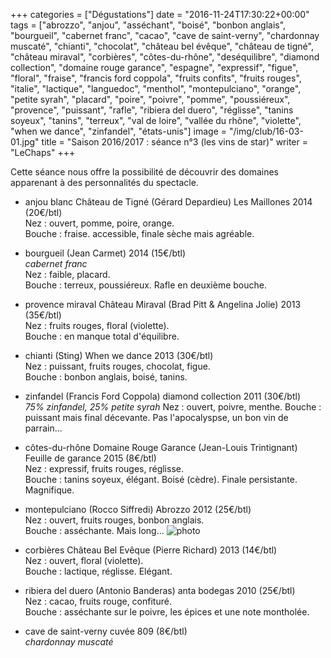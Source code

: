 +++
categories = ["Dégustations"]
date = "2016-11-24T17:30:22+00:00"
tags = ["abrozzo", "anjou", "asséchant", "boisé", "bonbon anglais", "bourgueil", "cabernet franc", "cacao", "cave de saint-verny", "chardonnay muscaté", "chianti", "chocolat", "château bel évêque", "château de tigné", "château miraval", "corbières", "côtes-du-rhône", "deséquilibre", "diamond collection", "domaine rouge garance", "espagne", "expressif", "figue", "floral", "fraise", "francis ford coppola", "fruits confits", "fruits rouges", "italie", "lactique", "languedoc", "menthol", "montepulciano", "orange", "petite syrah", "placard", "poire", "poivre", "pomme", "poussiéreux", "provence", "puissant", "rafle", "ribiera del duero", "réglisse", "tanins soyeux", "tanins", "terreux", "val de loire", "vallée du rhône", "violette", "when we dance", "zinfandel", "états-unis"] 
image = "/img/club/16-03-01.jpg"
title = "Saison 2016/2017 : séance n°3 (les vins de star)"
writer = "LeChaps"
+++

Cette séance nous offre la possibilité de découvrir des domaines apparenant à des personnalités du spectacle.

* anjou blanc Château de Tigné (Gérard Depardieu) Les Maillones 2014 (20€/btl)  
Nez : ouvert, pomme, poire, orange.  
Bouche : fraise. accessible, finale sèche mais agréable.

* bourgueil (Jean Carmet) 2014 (15€/btl) <i class="fa fa-minus-circle"></i>  
_cabernet franc_  
Nez : faible, placard.  
Bouche : terreux, poussiéreux. Rafle en deuxième bouche.

* provence miraval Château Miraval (Brad Pitt & Angelina Jolie) 2013 (35€/btl) <i class="fa fa-minus-circle"></i>  
Nez : fruits rouges, floral (violette).  
Bouche : en manque total d'équilibre.

* chianti (Sting) When we dance 2013 (30€/btl)  
Nez : puissant, fruits rouges, chocolat, figue.  
Bouche : bonbon anglais, boisé, tanins.

* zinfandel (Francis Ford Coppola) diamond collection 2011 (30€/btl)  
_75% zinfandel, 25% petite syrah_
Nez : ouvert, poivre, menthe.
Bouche : puissant mais final décevante. Pas l'apocalyspse, un bon vin de parrain...

* côtes-du-rhône Domaine Rouge Garance (Jean-Louis Trintignant) Feuille de garance 2015 (8€/btl) <i class="fa fa-plus-circle"></i>  
Nez : expressif, fruits rouges, réglisse.  
Bouche : tanins soyeux, élégant. Boisé (cèdre). Finale persistante. Magnifique.

* montepulciano (Rocco Siffredi) Abrozzo 2012 (25€/btl)  
Nez : ouvert, fruits rouges, bonbon anglais.  
Bouche : asséchante. Mais long...
![photo][1]

* corbières Château Bel Evêque (Pierre Richard) 2013 (14€/btl) <i class="fa fa-plus-circle"></i>  
Nez : ouvert, floral (violette).  
Bouche : lactique, réglisse. Elégant.

* ribiera del duero (Antonio Banderas) anta bodegas 2010 (25€/btl)  
Nez : cacao, fruits rouge, confituré.  
Bouche : asséchante sur le poivre, les épices et une note montholée.

* cave de saint-verny cuvée 809 (8€/btl)  
_chardonnay muscaté_

[1]: /img/club/16-03-01.jpg
